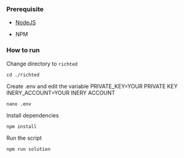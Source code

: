 ### Prerequisite

- [NodeJS](https://nodejs.org/en/)

- NPM



### How to run

Change directory to ```richted```

```shell
cd ./richted
```

Create .env and edit the variable
PRIVATE_KEY=YOUR PRIVATE KEY
INERY_ACCOUNT=YOUR INERY ACCOUNT

```shell
nano .env
```

Install dependencies

```shell
npm install
```

Run the script

```
npm run solution
```
